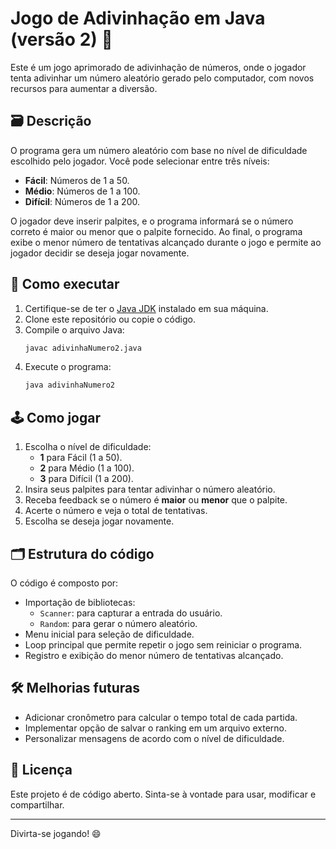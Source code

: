 # Jogo de Adivinhação em Java (versão 2) 🎢

Este é um jogo aprimorado de adivinhação de números, onde o jogador tenta adivinhar um número aleatório gerado pelo computador, com novos recursos para aumentar a diversão.

## 🗃 Descrição

O programa gera um número aleatório com base no nível de dificuldade escolhido pelo jogador. 
Você pode selecionar entre três níveis:

- **Fácil**: Números de 1 a 50.
- **Médio**: Números de 1 a 100.
- **Difícil**: Números de 1 a 200.

O jogador deve inserir palpites, e o programa informará se o número correto é maior ou menor que o palpite fornecido. Ao final, o programa exibe o menor número de tentativas alcançado durante o jogo e permite ao jogador decidir se deseja jogar novamente.

## 🚀 Como executar

1. Certifique-se de ter o [Java JDK](https://www.oracle.com/java/technologies/javase-downloads.html) instalado em sua máquina.
2. Clone este repositório ou copie o código.
3. Compile o arquivo Java:
   ```bash
   javac adivinhaNumero2.java
   ```
4. Execute o programa:
   ```bash
   java adivinhaNumero2
   ```

## 🕹️ Como jogar

1. Escolha o nível de dificuldade:
   - **1** para Fácil (1 a 50).
   - **2** para Médio (1 a 100).
   - **3** para Difícil (1 a 200).
2. Insira seus palpites para tentar adivinhar o número aleatório.
3. Receba feedback se o número é **maior** ou **menor** que o palpite.
4. Acerte o número e veja o total de tentativas.
5. Escolha se deseja jogar novamente.

## 🗂 Estrutura do código

O código é composto por:

- Importação de bibliotecas:
  - `Scanner`: para capturar a entrada do usuário.
  - `Random`: para gerar o número aleatório.
- Menu inicial para seleção de dificuldade.
- Loop principal que permite repetir o jogo sem reiniciar o programa.
- Registro e exibição do menor número de tentativas alcançado.

## 🛠️ Melhorias futuras

- Adicionar cronômetro para calcular o tempo total de cada partida.
- Implementar opção de salvar o ranking em um arquivo externo.
- Personalizar mensagens de acordo com o nível de dificuldade.

## 📝 Licença

Este projeto é de código aberto. Sinta-se à vontade para usar, modificar e compartilhar.

---
Divirta-se jogando! 😄

